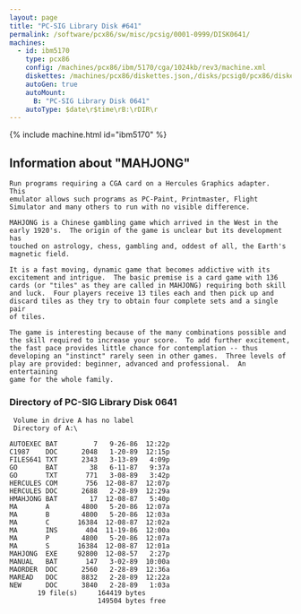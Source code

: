 ```yaml
---
layout: page
title: "PC-SIG Library Disk #641"
permalink: /software/pcx86/sw/misc/pcsig/0001-0999/DISK0641/
machines:
  - id: ibm5170
    type: pcx86
    config: /machines/pcx86/ibm/5170/cga/1024kb/rev3/machine.xml
    diskettes: /machines/pcx86/diskettes.json,/disks/pcsig0/pcx86/diskettes.json
    autoGen: true
    autoMount:
      B: "PC-SIG Library Disk 0641"
    autoType: $date\r$time\rB:\rDIR\r
---
```


{% include machine.html id="ibm5170" %}

## Information about "MAHJONG"

    Run programs requiring a CGA card on a Hercules Graphics adapter.  This
    emulator allows such programs as PC-Paint, Printmaster, Flight
    Simulator and many others to run with no visible difference.
    
    MAHJONG is a Chinese gambling game which arrived in the West in the
    early 1920's.  The origin of the game is unclear but its development has
    touched on astrology, chess, gambling and, oddest of all, the Earth's
    magnetic field.
    
    It is a fast moving, dynamic game that becomes addictive with its
    excitement and intrigue.  The basic premise is a card game with 136
    cards (or "tiles" as they are called in MAHJONG) requiring both skill
    and luck.  Four players receive 13 tiles each and then pick up and
    discard tiles as they try to obtain four complete sets and a single pair
    of tiles.
    
    The game is interesting because of the many combinations possible and
    the skill required to increase your score.  To add further excitement,
    the fast pace provides little chance for contemplation -- thus
    developing an "instinct" rarely seen in other games.  Three levels of
    play are provided: beginner, advanced and professional.  An entertaining
    game for the whole family.

### Directory of PC-SIG Library Disk 0641

     Volume in drive A has no label
     Directory of A:\

    AUTOEXEC BAT         7   9-26-86  12:22p
    C1987    DOC      2048   1-20-89  12:15p
    FILES641 TXT      2343   3-13-89   4:09p
    GO       BAT        38   6-11-87   9:37a
    GO       TXT       771   3-08-89   3:42p
    HERCULES COM       756  12-08-87  12:07p
    HERCULES DOC      2688   2-28-89  12:29a
    HMAHJONG BAT        17  12-08-87   5:40p
    MA       A        4800   5-20-86  12:07a
    MA       B        4800   5-20-86  12:03a
    MA       C       16384  12-08-87  12:02a
    MA       INS       404  11-19-86  12:00a
    MA       P        4800   5-20-86  12:07a
    MA       S       16384  12-08-87  12:01a
    MAHJONG  EXE     92800  12-08-57   2:27p
    MANUAL   BAT       147   3-02-89  10:00a
    MAORDER  DOC      2560   2-28-89  12:36a
    MAREAD   DOC      8832   2-28-89  12:22a
    NEW      DOC      3840   2-28-89   1:03a
           19 file(s)     164419 bytes
                          149504 bytes free
